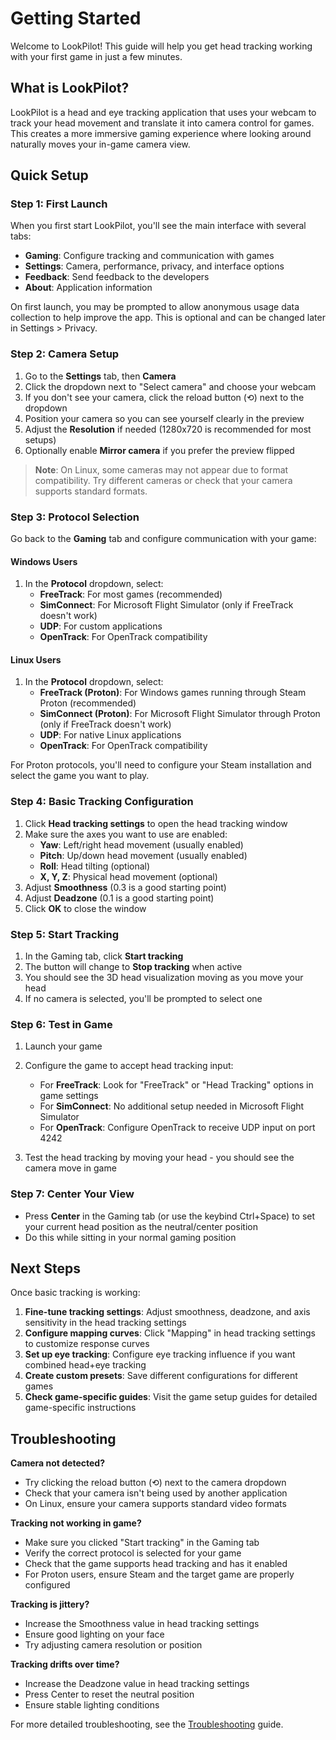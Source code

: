 # Getting Started

Welcome to LookPilot! This guide will help you get head tracking working with your first game in just a few minutes.

## What is LookPilot?

LookPilot is a head and eye tracking application that uses your webcam to track your head movement and translate it into camera control for games. This creates a more immersive gaming experience where looking around naturally moves your in-game camera view.

## Quick Setup

### Step 1: First Launch

When you first start LookPilot, you'll see the main interface with several tabs:
- **Gaming**: Configure tracking and communication with games
- **Settings**: Camera, performance, privacy, and interface options  
- **Feedback**: Send feedback to the developers
- **About**: Application information

On first launch, you may be prompted to allow anonymous usage data collection to help improve the app. This is optional and can be changed later in Settings > Privacy.

### Step 2: Camera Setup

1. Go to the **Settings** tab, then **Camera**
2. Click the dropdown next to "Select camera" and choose your webcam
3. If you don't see your camera, click the reload button (⟲) next to the dropdown
4. Position your camera so you can see yourself clearly in the preview
5. Adjust the **Resolution** if needed (1280x720 is recommended for most setups)
6. Optionally enable **Mirror camera** if you prefer the preview flipped

> **Note**: On Linux, some cameras may not appear due to format compatibility. Try different cameras or check that your camera supports standard formats.

### Step 3: Protocol Selection

Go back to the **Gaming** tab and configure communication with your game:

#### Windows Users
1. In the **Protocol** dropdown, select:
   - **FreeTrack**: For most games (recommended)
   - **SimConnect**: For Microsoft Flight Simulator (only if FreeTrack doesn't work)
   - **UDP**: For custom applications
   - **OpenTrack**: For OpenTrack compatibility

#### Linux Users
1. In the **Protocol** dropdown, select:
   - **FreeTrack (Proton)**: For Windows games running through Steam Proton (recommended)
   - **SimConnect (Proton)**: For Microsoft Flight Simulator through Proton (only if FreeTrack doesn't work)
   - **UDP**: For native Linux applications
   - **OpenTrack**: For OpenTrack compatibility

For Proton protocols, you'll need to configure your Steam installation and select the game you want to play.

### Step 4: Basic Tracking Configuration

1. Click **Head tracking settings** to open the head tracking window
2. Make sure the axes you want to use are enabled:
   - **Yaw**: Left/right head movement (usually enabled)
   - **Pitch**: Up/down head movement (usually enabled)  
   - **Roll**: Head tilting (optional)
   - **X, Y, Z**: Physical head movement (optional)
3. Adjust **Smoothness** (0.3 is a good starting point)
4. Adjust **Deadzone** (0.1 is a good starting point)
5. Click **OK** to close the window

### Step 5: Start Tracking

1. In the Gaming tab, click **Start tracking**
2. The button will change to **Stop tracking** when active
3. You should see the 3D head visualization moving as you move your head
4. If no camera is selected, you'll be prompted to select one

### Step 6: Test in Game

1. Launch your game
2. Configure the game to accept head tracking input:
   - For **FreeTrack**: Look for "FreeTrack" or "Head Tracking" options in game settings
   - For **SimConnect**: No additional setup needed in Microsoft Flight Simulator
   - For **OpenTrack**: Configure OpenTrack to receive UDP input on port 4242

3. Test the head tracking by moving your head - you should see the camera move in game

### Step 7: Center Your View

- Press **Center** in the Gaming tab (or use the keybind Ctrl+Space) to set your current head position as the neutral/center position
- Do this while sitting in your normal gaming position

## Next Steps

Once basic tracking is working:

1. **Fine-tune tracking settings**: Adjust smoothness, deadzone, and axis sensitivity in the head tracking settings
2. **Configure mapping curves**: Click "Mapping" in head tracking settings to customize response curves
3. **Set up eye tracking**: Configure eye tracking influence if you want combined head+eye tracking
4. **Create custom presets**: Save different configurations for different games
5. **Check game-specific guides**: Visit the game setup guides for detailed game-specific instructions

## Troubleshooting

**Camera not detected?**
- Try clicking the reload button (⟲) next to the camera dropdown
- Check that your camera isn't being used by another application
- On Linux, ensure your camera supports standard video formats

**Tracking not working in game?**
- Make sure you clicked "Start tracking" in the Gaming tab
- Verify the correct protocol is selected for your game
- Check that the game supports head tracking and has it enabled
- For Proton users, ensure Steam and the target game are properly configured

**Tracking is jittery?**
- Increase the Smoothness value in head tracking settings
- Ensure good lighting on your face
- Try adjusting camera resolution or position

**Tracking drifts over time?**
- Increase the Deadzone value in head tracking settings
- Press Center to reset the neutral position
- Ensure stable lighting conditions

For more detailed troubleshooting, see the [Troubleshooting](troubleshooting.md) guide. 
